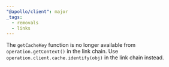 ```yaml
---
"@apollo/client": major
_tags:
  - removals
  - links
---
```


The `getCacheKey` function is no longer available from `operation.getContext()` in the link chain. Use `operation.client.cache.identify(obj)` in the link chain instead.
